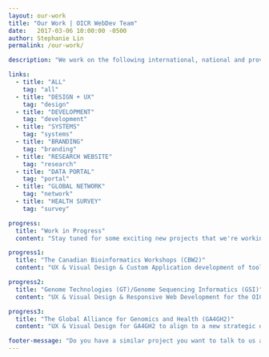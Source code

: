 ```yaml
---
layout: our-work
title: "Our Work | OICR WebDev Team"
date:   2017-03-06 10:00:00 -0500
author: Stephanie Lin
permalink: /our-work/

description: "We work on the following international, national and provincial research websites, developing an extensive portfolio of user-friendly, informative and operational websites that support and communicate OICR's research objectives."

links:
  - title: "ALL"
    tag: "all"
  - title: "DESIGN + UX"
    tag: "design"
  - title: "DEVELOPMENT"
    tag: "development"
  - title: "SYSTEMS"
    tag: "systems"
  - title: "BRANDING"
    tag: "branding"
  - title: "RESEARCH WEBSITE"
    tag: "research"
  - title: "DATA PORTAL"
    tag: "portal"
  - title: "GLOBAL NETWORK"
    tag: "network"
  - title: "HEALTH SURVEY"
    tag: "survey"

progress:
  title: "Work in Progress"
  content: "Stay tuned for some exciting new projects that we're working on!"

progress1:
  title: "The Canadian Bioinformatics Workshops (CBW2)"
  content: "UX & Visual Design & Custom Application development of tools to facilitate the exchange of Bioinformatics Workshops and Jobs with Canadian researchers to enable employing new technologies and modern scientific approaches to research. Coming soon at bioinformatics.ca"

progress2:
  title: "Genome Technologies (GT)/Genome Sequencing Informatics (GSI)"
  content: "UX & Visual Design & Responsive Web Development for the OICR Research Teams performing Genomics and Bioinformatics in support of outreach and collaboration opportunities within Cancer Research.  Coming soon at genomics.oicr.on.ca "

progress3:
  title: "The Global Alliance for Genomics and Health (GA4GH2)"
  content: "UX & Visual Design for GA4GH2 to align to a new strategic direction and their new focus on output of standards and tools that meet the needs of key genomic data projects. Coming soon at ga4gh.org"

footer-message: "Do you have a similar project you want to talk to us about? "
---
```

